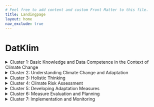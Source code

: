 ```yaml
---
# Feel free to add content and custom Front Matter to this file.
title: Landingpage
layout: home
nav_exclude: true
---
```

# DatKlim

<div class="dropdown">
 <details>
 <summary class="dropdown-trigger btn btn-primary">Cluster 1: Basic Knowledge and Data Competence in the Context of Climate Change</summary>
<ul>
      <li><a href="#">Basic Knowledge on Data Competence </a>
        <table>
          <tr>
            <td>Content</td>
            <td>Question</td>
          </tr>
          <tr>
            <td>Introduction to Climate Change <br>
                Introduction to Data Literacy <br>
                Data Governance </td>
            <td>
              <strong>What:</strong> This learning unit aims to provide general insights into the use, the quality, and the sources of data.<br>
              <strong>How:</strong> It shows the relevance of data for climate change and provides relevant databases and tools.<br>
              <strong>Why:</strong> It enables the learner to understand the common use of data since the reliability, availability, and accessibility of various data sources are increasing.
            </td>
          </tr>
        </table>
      </li>
      <li><a href="#">Data and Governance </a>
        <table>
          <tr>
            <td>Content</td>
            <td>Question</td>
          </tr>
          <tr>
            <td>Introduction</td>
            <td>
              <strong>What:</strong> The learner learns to understand the different levels of climate data, both in a hierarchical and geographical sense. He/she also learns to evaluate the quality and availability of data.<br>
              <strong>How:</strong> Getting to know different data sources and originator structures in Germany.<br>
              <strong>Why:</strong> Equipping the learner with the ability to find data on the right level and judge its quality.
            </td>
          </tr>
        </table>
      </li>
      <li><a href="#">Menu Item 2</a></li>
      <li><a href="#">Menu Item 3</a></li>
    </ul>
  </details>
</div>


<div class="dropdown">
 <details>
 <summary class="dropdown-trigger btn btn-green">Cluster 2: Understanding Climate Change and Adaptation</summary>
<ul>
      <li><a href="#">: Introduction to Climate Systems, Change and Variability  </a>
        <table>
          <tr>
            <td>Content</td>
            <td>Question</td>
          </tr>
          <tr>
            <td>Introduction to Climate Systems <br>
                Climate Change Drivers <br>
                Climate Change Impacts on Sectors </td>
            <td>
              <strong>What:</strong>  Learning about the fundamental aspects of climate change, examining its drivers and (local) impacts; Understanding the different sectors that are affected.<br>
              <strong>How:</strong>  Getting to know the physical science behind climate change; highlighting a case study in Germany to elaborate on its effects <br>
              <strong>Why:</strong>  Getting to know the affected sectors in order to plan well fitted adaptation measures.
            </td>
          </tr>
        </table>
      </li>
      <li><a href="#"> Climate Governance (In Germany) </a>
        <table>
          <tr>
            <td>Content</td>
            <td>Question</td>
          </tr>
          <tr>
            <td>International climate policy <br>
                Local and Regional Governance <br>
                Governance and Adaptation in Germany <br>
                International Climate Policy and Agreements </td>
            <td>
              <strong>What:</strong> Learning about international, national and regional climate policy, legal frameworks and finances, as well as their implications on the local level <br>
              <strong>How:</strong> Analyzing international agreements and the effect on local and regional governance <br>
              <strong>Why:</strong>  Understanding the role of regional governance in the bigger picture, informing for effective policy making and strategic planning.
            </td>
          </tr>
        </table>
      </li>
      <li><a href="#">Understanding elements of climate adaptation strategy development </a>
        <table>
          <tr>
            <td>Content</td>
            <td>Question</td>
          </tr>
          <tr>
            <td>Climate Change Adaptation Frameworks </td>
            <td>
              <strong>What:</strong> Studying essential framework components for adaptation strategy development at different spatial scales <br>
              <strong>How:</strong> Reviewing existing frameworks on different scales of adaptation strategy, for example within the EU, in Germany, on regional or municipal level <br>
              <strong>Why:</strong> Framework of adaptation strategy development is elemental for appliance of any further strategy according to the AoI defined. 
            </td>
          </tr>
        </table>
      </li>
      <li><a href="#">Menu Item 3</a></li>
    </ul>
  </details>
</div>

<div class="dropdown">
 <details>
 <summary class="dropdown-trigger btn btn-green">Cluster 3: Holistic Thinking</summary>
  </details>
	</div>


  <div class="dropdown">
 <details>
 <summary class="dropdown-trigger btn btn-green">Cluster 4: Climate Risk Assessment</summary>
  </details>
	</div>

  <div class="dropdown">
 <details>
 <summary class="dropdown-trigger btn btn-green">Cluster 5: Developing Adaptation Measures</summary>
  </details>
	</div>


  <div class="dropdown">
 <details>
 <summary class="dropdown-trigger btn btn-green">Cluster 6: Measure Evaluation and Planning</summary>
  </details>
	</div>

  <div class="dropdown">
 <details>
 <summary class="dropdown-trigger btn btn-green">Cluster 7: Implementation and Monitoring</summary>
  </details>
	</div>


  
